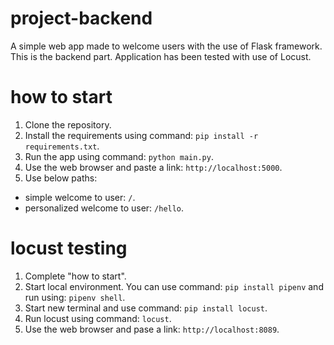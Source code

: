 # project-backend

A simple web app made to welcome users with the use of Flask framework. This is the backend part. Application has been tested with use of Locust.

# how to start

1. Clone the repository.
2. Install the requirements using command: `pip install -r requirements.txt`.
3. Run the app using command: `python main.py`.
4. Use the web browser and paste a link: `http://localhost:5000`.
5. Use below paths:
  - simple welcome to user: `/`.
  - personalized welcome to user: `/hello`.
  
  # locust testing
  
  1. Complete "how to start".
  2. Start local environment. You can use command: `pip install pipenv` and run using: `pipenv shell`.
  3. Start new terminal and use command: `pip install locust`.
  4. Run locust using command: `locust`.
  5. Use the web browser and pase a link: `http://localhost:8089`.
